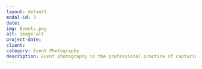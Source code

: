 ```yaml
---
layout: default
modal-id: 3
date:
img: Events.png
alt: image-alt
project-date: 
client: 
category: Event Photography
description: Event photography is the professional practice of capturing high-quality images at various types of gatherings and special occasions. It involves documenting the atmosphere, key moments, and interactions that unfold during an event, whether it's a wedding, corporate function, or public gathering. The goal is to create a visual narrative of the event, preserving its energy and essence for the participants to relive later. 
---
```


